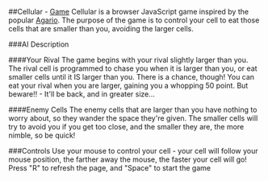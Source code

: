 ##Cellular - [Game][link]
Cellular is a browser JavaScript game inspired by the popular [Agario][agar]. The purpose
of the game is to control your cell to eat those cells that are smaller than you,
avoiding the larger cells.

###AI Description

####Your Rival
The game begins with your rival slightly larger than you. The rival cell is programmed
to chase you when it is larger than you, or eat smaller cells until it IS larger
than you. There is a chance, though! You can eat your rival when you are larger,
gaining you a whopping 50 point. But beware!! - It'll be back, and in greater size...

####Enemy Cells
The enemy cells that are larger than you have nothing to worry about, so they wander
the space they're given. The smaller cells will try to avoid you if you get too close,
and the smaller they are, the more nimble, so be quick!

###Controls
Use your mouse to control your cell - your cell will follow your mouse position,
the farther away the mouse, the faster your cell will go!
Press "R" to refresh the page, and "Space" to start the game



[link]: http://adutta91.github.io/Cellular-Game/
[agar]: http://www.agar.io
